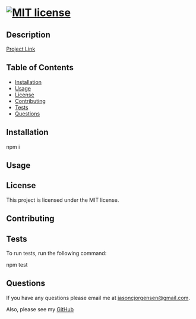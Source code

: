 
  #  [![MIT license](https://img.shields.io/badge/License-MIT-blue.svg)](https://lbesson.mit-license.org/)

  
  ## Description
   

  [Project Link]()

  ## Table of Contents

  * [Installation](#installation)
  * [Usage](#usage)
  * [License](#license)
  * [Contributing](#contributing)
  * [Tests](#tests)
  * [Questions](#questions)

  ## Installation

  npm i

  ## Usage

  

  ## License

  This project is licensed under the MIT license.

  ## Contributing
  

  ## Tests

  To run tests, run the following command: 

  npm test

  ## Questions
  If you have any questions please email me at jasoncjorgensen@gmail.com.

  Also, please see my [GitHub](https://github.com/Jason-Jorgensen)
